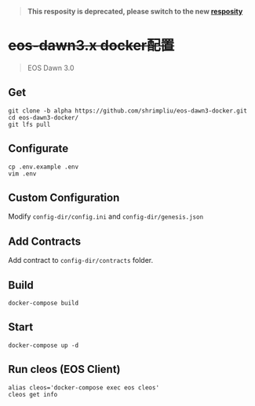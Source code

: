 > **This resposity is deprecated, please switch to the new [resposity](https://github.com/EOSMore/EOSDocker)**

# ~~eos-dawn3.x docker配置~~
> EOS Dawn 3.0
## Get
```shell
git clone -b alpha https://github.com/shrimpliu/eos-dawn3-docker.git
cd eos-dawn3-docker/
git lfs pull
```
## Configurate
```shell
cp .env.example .env
vim .env
```
## Custom Configuration
Modify `config-dir/config.ini` and `config-dir/genesis.json`
## Add Contracts
Add contract to `config-dir/contracts` folder.
## Build
```shell
docker-compose build
```
## Start
```shell
docker-compose up -d
```
## Run cleos (EOS Client)
```shell
alias cleos='docker-compose exec eos cleos'
cleos get info
```
